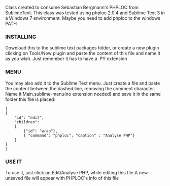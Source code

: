 Class created to consume Sebastian Bergmann's PHPLOC from SublimeText. This class was tested using phploc 2.0.4 and Sublime Text 3 in a Windows 7 environment.
Maybe you need to add phploc to the windows PATH

### INSTALLING

Download this to the sublime text packages folder, or create a new plugin
clicking on Tools/New plugin and paste the content of this file and name it
as you wish. Just remember it has to have a .PY extension

### MENU

You may also add it to the Sublime Text menu.
Just create a file and paste the content between the dashed line, removing the comment character. 
Name it Main.sublime-menu(no extension needed) and save it in the same folder this file is placed:

```
[
{
    "id": "edit",
    "children":
    [
        {"id": "wrap"},
        { "command": "phploc", "caption" : "Analyse PHP"}
    ]
}
]
```

### USE IT
To use it, just click on Edit/Analyse PHP, while editing this file.A new unsaved file will appear with PHPLOC's info of this file

